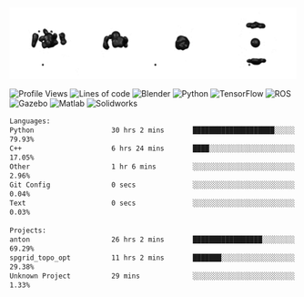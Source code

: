 ![cubes](https://github.com/imsenthur/imsenthur/blob/master/cubes.gif)

<!--START_SECTION:waka-->
![Profile Views](http://img.shields.io/badge/Profile%20views-7-blue)
![Lines of code](https://img.shields.io/badge/From%20%22Hello%2C%20World%21%22%2C%20I%27ve%20written-769346%20lines%20of%20code-blue)
![Blender](https://img.shields.io/badge/-Blender-orange)
![Python](https://img.shields.io/badge/-Python-blue)
![TensorFlow](https://img.shields.io/badge/-TensorFlow-ff8c00)
![ROS](https://img.shields.io/badge/-ROS-20b2aa)
![Gazebo](https://img.shields.io/badge/-Gazebo-lightgrey)
![Matlab](https://img.shields.io/badge/-Matlab-ffd700)
![Solidworks](https://img.shields.io/badge/-Solidworks-red)
```text
Languages: 
Python                   30 hrs 2 mins       ████████████████████░░░░░   79.93% 
C++                      6 hrs 24 mins       ████░░░░░░░░░░░░░░░░░░░░░   17.05% 
Other                    1 hr 6 mins         ░░░░░░░░░░░░░░░░░░░░░░░░░   2.96% 
Git Config               0 secs              ░░░░░░░░░░░░░░░░░░░░░░░░░   0.04% 
Text                     0 secs              ░░░░░░░░░░░░░░░░░░░░░░░░░   0.03%

Projects: 
anton                    26 hrs 2 mins       █████████████████░░░░░░░░   69.29% 
spgrid_topo_opt          11 hrs 2 mins       ███████░░░░░░░░░░░░░░░░░░   29.38% 
Unknown Project          29 mins             ░░░░░░░░░░░░░░░░░░░░░░░░░   1.33%
```


<!--END_SECTION:waka-->
